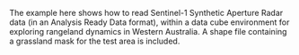 The example here shows how to read Sentinel-1 Synthetic Aperture Radar data (in an Analysis Ready Data format), 
within a data cube environment for exploring rangeland dynamics in Western Australia. A shape file containing a
grassland mask for the test area is included.
